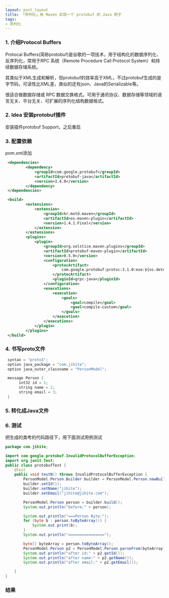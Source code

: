 ```yaml
---
layout: post_layout
title: 「序列化」用 Maven 实现一个 protobuf 的 Java 例子
tags: 
- 序列化
---
```

### 1. 介绍Protocol Buffers

Protocal Buffers(简称protobuf)是谷歌的一项技术，用于结构化的数据序列化、反序列化，常用于RPC 系统（Remote Procedure Call Protocol System）和持续数据存储系统。


其类似于XML生成和解析，但protobuf的效率高于XML，不过protobuf生成的是字节码，可读性比XML差，类似的还有json、Java的Serializable等。


很适合做数据存储或 RPC 数据交换格式。可用于通讯协议、数据存储等领域的语言无关、平台无关、可扩展的序列化结构数据格式。

<!--more-->

    
### 2. Idea 安装protobuf插件

安装插件protobuf Support，之后重启


### 3. 配置依赖
pom.xml添加

```xml
 <dependencies>
         <dependency>
             <groupId>com.google.protobuf</groupId>
             <artifactId>protobuf-java</artifactId>
             <version>3.4.0</version>
         </dependency>
 </dependencies>

 <build>
         <extensions>
             <extension>
                 <groupId>kr.motd.maven</groupId>
                 <artifactId>os-maven-plugin</artifactId>
                 <version>1.4.1.Final</version>
             </extension>
         </extensions>
         <plugins>
             <plugin>
                 <groupId>org.xolstice.maven.plugins</groupId>
                 <artifactId>protobuf-maven-plugin</artifactId>
                 <version>0.5.0</version>
                 <configuration>
                     <protocArtifact>
                         com.google.protobuf:protoc:3.1.0:exe:${os.detected.classifier}
                     </protocArtifact>
                     <pluginId>grpc-java</pluginId>
                 </configuration>
                 <executions>
                     <execution>
                         <goals>
                             <goal>compile</goal>
                             <goal>compile-custom</goal>
                         </goals>
                     </execution>
                 </executions>
             </plugin>
         </plugins>
 </build>
```

### 4. 书写proto文件

```java
 syntax = "proto3";
 option java_package = "com.jihite";
 option java_outer_classname = "PersonModel";

 message Person {
      int32 id = 1;
      string name = 2;
      string email = 3;
 }
```

### 5. 转化成Java文件


### 6. 测试

把生成的类考的代码路径下，用下面测试用例测试

```java
package com.jihite;

import com.google.protobuf.InvalidProtocolBufferException;
import org.junit.Test;
public class protobufTest {
    @Test
    public void testN() throws InvalidProtocolBufferException {
        PersonModel.Person.Builder builder = PersonModel.Person.newBuilder();
        builder.setId(1);
        builder.setName("jihite");
        builder.setEmail("jihite@jihite.com");

        PersonModel.Person person = builder.build();
        System.out.println("before:" + person);

        System.out.println("===Person Byte:");
        for (byte b : person.toByteArray()) {
            System.out.print(b);
        }
        System.out.println("================");

        byte[] byteArray = person.toByteArray();
        PersonModel.Person p2 = PersonModel.Person.parseFrom(byteArray);
        System.out.println("after id:" + p2.getId());
        System.out.println("after name:" + p2.getName());
        System.out.println("after email:" + p2.getEmail());

    }
}
```

### 结果